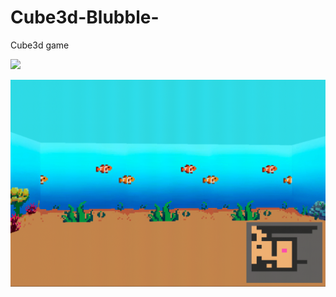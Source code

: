 # Cube3d-Blubble-
Cube3d game

![](https://github.com/steryu/Cube3d/blob/main/textures/gif/Cube3D_short.gif)

![](https://github.com/steryu/Cube3d/blob/main/textures/gif/Cube3D_animations.gif)

